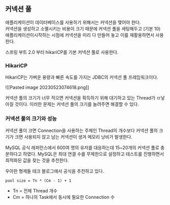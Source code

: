 ## 커넥션 풀

애플리케이션이 데이터베이스를 사용하기 위해서는 커넥션을 맺어야 한다.   
커넥션을 생성하고 소멸시키는 비용이 크기 때문에 커넥션 풀을 세팅해두고 (기본 10) 애플리케이션이시작하는 시점에 커넥션을 미리 다 만들어 놓고 이를 재활용하면서 사용한다.

스프링 부트 2.0 부터 hikariCP를 기본 커넥션 풀로 사용한다.

### HikariCP

HikariCP는 가벼운 용량과 빠른 속도를 가지는 JDBC의 커넥션 풀 프레임워크이다. 

![[Pasted image 20230523074618.png]]

커넥션 풀의 크기가 너무 적으면 커넥션을 획득하기 위해 대기하고 있는 Thread가 ㅁ낳아질 것이다. 이러한 문제는 커넥션 풀의 크기를 늘려주면 해결할 수 있다.

### 커넥션 풀의 크기와 성능

커넥션 풀이 크면 Connection을 사용하는 주체인 Thread의 개수보다 커넥션 풀의 크기가 크면 사용되지 않고 남는 커넥션이 생겨 메모리 낭비가 발생한다.

MySQL 공식 레퍼런스에서 600여 명의 유저를 대응하는데 15~20개의 커넥션 풀로 충분하다고 하였다. MySQL은 최대 연결 수를 무제한으로 설정하고 테스트를 진행하면서 최적화된 값을 찾는 것을 추천한다.

우아한 형제들 테크 블로그에서 공식을 추천하고 있다.
```
pool size = Tn * (Cm - 1) + 1
```
- Tn = 전체 Thread 개수
- Cm = 하나의 Task에서 동시에 필요한 Connection 수
